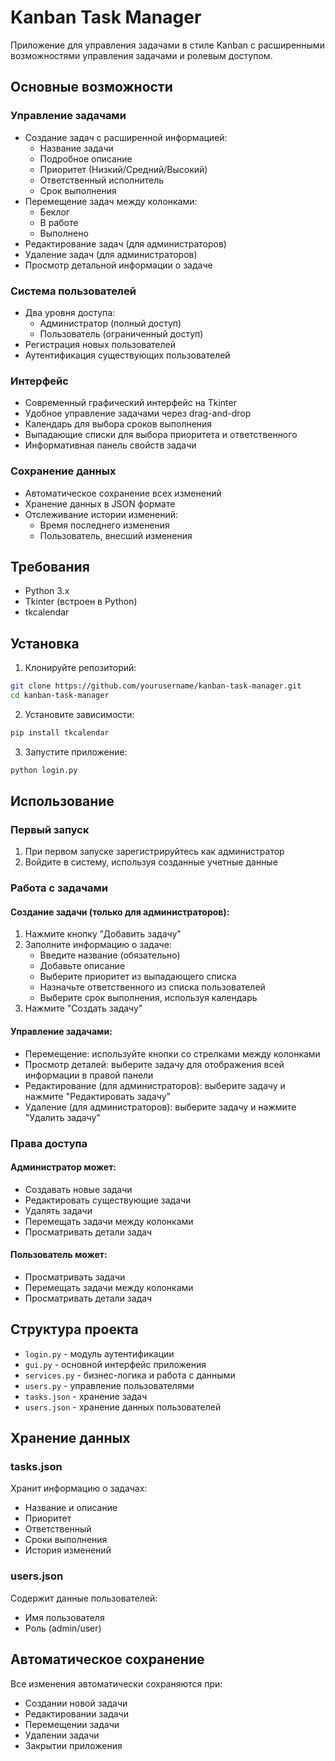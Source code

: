 # Kanban Task Manager

Приложение для управления задачами в стиле Kanban с расширенными возможностями управления задачами и ролевым доступом.

## Основные возможности

### Управление задачами
- Создание задач с расширенной информацией:
  - Название задачи
  - Подробное описание
  - Приоритет (Низкий/Средний/Высокий)
  - Ответственный исполнитель
  - Срок выполнения
- Перемещение задач между колонками:
  - Беклог
  - В работе
  - Выполнено
- Редактирование задач (для администраторов)
- Удаление задач (для администраторов)
- Просмотр детальной информации о задаче

### Система пользователей
- Два уровня доступа:
  - Администратор (полный доступ)
  - Пользователь (ограниченный доступ)
- Регистрация новых пользователей
- Аутентификация существующих пользователей

### Интерфейс
- Современный графический интерфейс на Tkinter
- Удобное управление задачами через drag-and-drop
- Календарь для выбора сроков выполнения
- Выпадающие списки для выбора приоритета и ответственного
- Информативная панель свойств задачи

### Сохранение данных
- Автоматическое сохранение всех изменений
- Хранение данных в JSON формате
- Отслеживание истории изменений:
  - Время последнего изменения
  - Пользователь, внесший изменения

## Требования

- Python 3.x
- Tkinter (встроен в Python)
- tkcalendar

## Установка

1. Клонируйте репозиторий:
```bash
git clone https://github.com/yourusername/kanban-task-manager.git
cd kanban-task-manager
```

2. Установите зависимости:
```bash
pip install tkcalendar

```

3. Запустите приложение:
```bash
python login.py
```

## Использование

### Первый запуск
1. При первом запуске зарегистрируйтесь как администратор
2. Войдите в систему, используя созданные учетные данные

### Работа с задачами

#### Создание задачи (только для администраторов):
1. Нажмите кнопку "Добавить задачу"
2. Заполните информацию о задаче:
   - Введите название (обязательно)
   - Добавьте описание
   - Выберите приоритет из выпадающего списка
   - Назначьте ответственного из списка пользователей
   - Выберите срок выполнения, используя календарь
3. Нажмите "Создать задачу"

#### Управление задачами:
- Перемещение: используйте кнопки со стрелками между колонками
- Просмотр деталей: выберите задачу для отображения всей информации в правой панели
- Редактирование (для администраторов): выберите задачу и нажмите "Редактировать задачу"
- Удаление (для администраторов): выберите задачу и нажмите "Удалить задачу"

### Права доступа

#### Администратор может:
- Создавать новые задачи
- Редактировать существующие задачи
- Удалять задачи
- Перемещать задачи между колонками
- Просматривать детали задач

#### Пользователь может:
- Просматривать задачи
- Перемещать задачи между колонками
- Просматривать детали задач

## Структура проекта

- `login.py` - модуль аутентификации
- `gui.py` - основной интерфейс приложения
- `services.py` - бизнес-логика и работа с данными
- `users.py` - управление пользователями
- `tasks.json` - хранение задач
- `users.json` - хранение данных пользователей

## Хранение данных

### tasks.json
Хранит информацию о задачах:
- Название и описание
- Приоритет
- Ответственный
- Сроки выполнения
- История изменений

### users.json
Содержит данные пользователей:
- Имя пользователя
- Роль (admin/user)

## Автоматическое сохранение

Все изменения автоматически сохраняются при:
- Создании новой задачи
- Редактировании задачи
- Перемещении задачи
- Удалении задачи
- Закрытии приложения
